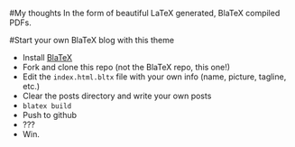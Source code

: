 #My thoughts
In the form of beautiful LaTeX generated, BlaTeX compiled PDFs.

#Start your own BlaTeX blog with this theme

 - Install [BlaTeX](https://github.com/2016rshah/BlaTeX)
 - Fork and clone this repo (not the BlaTeX repo, this one!)
 - Edit the `index.html.bltx` file with your own info (name, picture, tagline, etc.)
 - Clear the posts directory and write your own posts
 - `blatex build`
 - Push to github
 - ???
 - Win.